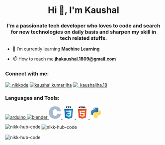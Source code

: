 <h1 align="center">Hi 👋, I'm Kaushal</h1>
<h3 align="center">I'm a passionate tech developer who loves to code and search for new technologies on daily basis and sharpen my skill in tech related stuffs.</h3>

- 🌱 I’m currently learning **Machine Learning**

- 📫 How to reach me **jhakaushal.1809@gmail.com**

<h3 align="left">Connect with me:</h3>
<p align="left">
<a href="https://twitter.com/_nikkode" target="blank"><img align="center" src="https://raw.githubusercontent.com/rahuldkjain/github-profile-readme-generator/master/src/images/icons/Social/twitter.svg" alt="_nikkode" height="30" width="40" /></a>
<a href="https://linkedin.com/in/nikk18/" target="blank"><img align="center" src="https://raw.githubusercontent.com/rahuldkjain/github-profile-readme-generator/master/src/images/icons/Social/linked-in-alt.svg" alt="kaushal kumar jha" height="30" width="40" /></a>
<a href="https://instagram.com/_kaushaljha.18" target="blank"><img align="center" src="https://raw.githubusercontent.com/rahuldkjain/github-profile-readme-generator/master/src/images/icons/Social/instagram.svg" alt="_kaushaljha.18" height="30" width="40" /></a>
</p>

<h3 align="left">Languages and Tools:</h3>
<p align="left"> <a href="https://www.arduino.cc/" target="_blank" rel="noreferrer"> <img src="https://cdn.worldvectorlogo.com/logos/arduino-1.svg" alt="arduino" width="40" height="40"/> </a> <a href="https://www.blender.org/" target="_blank" rel="noreferrer"> <img src="https://download.blender.org/branding/community/blender_community_badge_white.svg" alt="blender" width="40" height="40"/> </a> <a href="https://www.cprogramming.com/" target="_blank" rel="noreferrer"> <img src="https://raw.githubusercontent.com/devicons/devicon/master/icons/c/c-original.svg" alt="c" width="40" height="40"/> </a> <a href="https://www.w3schools.com/css/" target="_blank" rel="noreferrer"> <img src="https://raw.githubusercontent.com/devicons/devicon/master/icons/css3/css3-original-wordmark.svg" alt="css3" width="40" height="40"/> </a> <a href="https://www.w3.org/html/" target="_blank" rel="noreferrer"> <img src="https://raw.githubusercontent.com/devicons/devicon/master/icons/html5/html5-original-wordmark.svg" alt="html5" width="40" height="40"/> </a> <a href="https://www.python.org" target="_blank" rel="noreferrer"> <img src="https://raw.githubusercontent.com/devicons/devicon/master/icons/python/python-original.svg" alt="python" width="40" height="40"/> </a> </p>

<p><img align="left" src="https://github-readme-stats.vercel.app/api/top-langs?username=nikk-hub-code&show_icons=true&locale=en&layout=compact" alt="nikk-hub-code" /></p>

<p>&nbsp;<img align="center" src="https://github-readme-stats.vercel.app/api?username=nikk-hub-code&show_icons=true&locale=en" alt="nikk-hub-code" /></p>

<p><img align="center" src="https://github-readme-streak-stats.herokuapp.com/?user=nikk-hub-code&" alt="nikk-hub-code" /></p>
